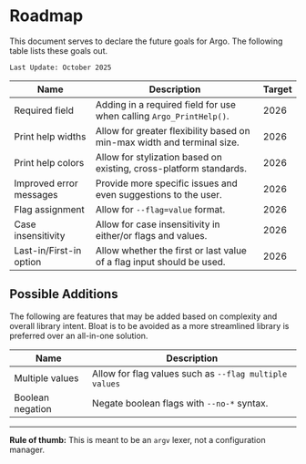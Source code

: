# Roadmap

This document serves to declare the future goals for Argo. The following table lists these goals out.

`Last Update: October 2025`

|Name|Description|Target|
|--|--|--|
|Required field|Adding in a required field for use when calling `Argo_PrintHelp()`.|2026|
|Print help widths|Allow for greater flexibility based on min-max width and terminal size.|2026|
|Print help colors|Allow for stylization based on existing, cross-platform standards.|2026|
|Improved error messages|Provide more specific issues and even suggestions to the user.|2026|
|Flag assignment|Allow for `--flag=value` format.|2026|
|Case insensitivity|Allow for case insensitivity in either/or flags and values.|2026|
|Last-in/First-in option|Allow whether the first or last value of a flag input should be used.|2026|

## Possible Additions

The following are features that may be added based on complexity and overall library intent. Bloat is to be avoided as a more streamlined library is preferred over an all-in-one solution.

|Name|Description|
|--|--|
|Multiple values|Allow for flag values such as `--flag multiple values`|
|Boolean negation|Negate boolean flags with `--no-*` syntax.|

---

**Rule of thumb:** This is meant to be an `argv` lexer, not a configuration manager.
